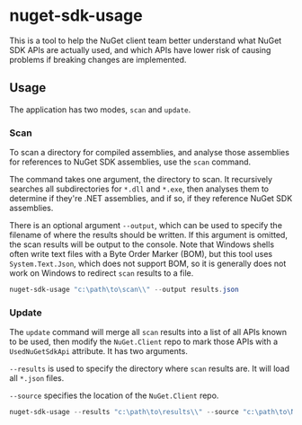 # nuget-sdk-usage

This is a tool to help the NuGet client team better understand what NuGet SDK APIs are actually used, and which APIs have
lower risk of causing problems if breaking changes are implemented.

## Usage

The application has two modes, `scan` and `update`.

### Scan

To scan a directory for compiled assemblies, and analyse those assemblies for references to NuGet SDK assemblies, use the `scan` command.

The command takes one argument, the directory to scan. It recursively searches all subdirectories for `*.dll` and `*.exe`, then analyses them to determine if they're .NET assemblies, and if so, if they reference NuGet SDK assemblies.

There is an optional argument `--output`, which can be used to specify the filename of where the results should be written. If this argument is omitted, the scan results will be output to the console. Note that Windows shells often write text files with a Byte Order Marker (BOM), but this tool uses `System.Text.Json`, which does not support BOM, so it is generally does not work on Windows to redirect `scan` results to a file.

```ps1
nuget-sdk-usage "c:\path\to\scan\\" --output results.json
```

### Update

The `update` command will merge all `scan` results into a list of all APIs known to be used, then modify the `NuGet.Client` repo to mark those APIs with a `UsedNuGetSdkApi` attribute. It has two arguments.

`--results` is used to specify the directory where `scan` results are. It will load all `*.json` files.

`--source` specifies the location of the `NuGet.Client` repo.

```ps1
nuget-sdk-usage --results "c:\path\to\results\\" --source "c:\path\to\NuGet.Client\\"
```

